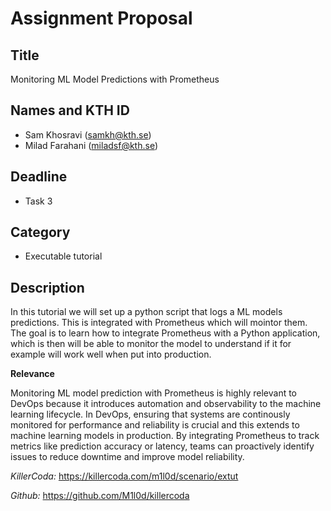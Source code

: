 
# Assignment Proposal


## Title
Monitoring ML Model Predictions with Prometheus

## Names and KTH ID

  - Sam Khosravi (samkh@kth.se)
  - Milad Farahani (miladsf@kth.se)

## Deadline
- Task 3

## Category
- Executable tutorial

## Description

In this tutorial we will set up a python script that logs a ML models predictions. 
This is integrated with Prometheus which will mointor them. 
The goal is to learn how to integrate Prometheus with a Python application, which is then will be able to monitor the model to understand if it for example will work well when put into production.

 **Relevance**

Monitoring ML model prediction with Prometheus is highly relevant to DevOps because it introduces automation and observability to the machine learning lifecycle. 
In DevOps, ensuring that systems are continously monitored for performance and reliability is crucial and this extends to machine learning models in production. 
By integrating Prometheus to track metrics like prediction accuracy or latency, teams can proactively identify issues to reduce downtime and improve model reliability.

*KillerCoda:* https://killercoda.com/m1l0d/scenario/extut

*Github:* https://github.com/M1l0d/killercoda
